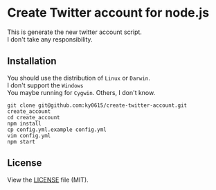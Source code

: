 # Create Twitter account for node.js
This is generate the new twitter account script.  
I don't take any responsibility.

## Installation
You should use the distribution of `Linux` or `Darwin`.  
I don't support the `Windows`  
You maybe running for `Cygwin`. Others, I don't know.

```
git clone git@github.com:ky0615/create-twitter-account.git create_account
cd create_account
npm install
cp config.yml.example config.yml
vim config.yml
npm start
```

## License
View the [LICENSE](https://github.com/ky0615/create-twitter-account/blob/master/LICENSE) file (MIT).